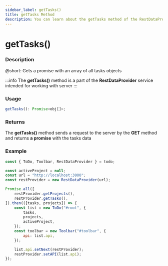 ```yaml
---
sidebar_label: getTasks()
title: getTasks Method
description: You can learn about the getTasks method of the RestDataProvider in the documentation of the DHTMLX JavaScript To Do List library. Browse developer guides and API reference, try out code examples and live demos, and download a free 30-day evaluation version of DHTMLX To Do List.
---
```


# getTasks()

### Description

@short: Gets a promise with an array of all tasks objects

:::info
The **getTasks()** method is a part of the **RestDataProvider** service intended for working with server
:::

### Usage

~~~js
getTasks(): Promise<obj[]>;
~~~

### Returns

The **getTasks()** method sends a request to the server by the **GET** method and returns **a promise** with the tasks data


### Example

~~~js {5,9}
const { ToDo, Toolbar, RestDataProvider } = todo;

const activeProject = null;
const url = "http://localhost:3000";
const restProvider = new RestDataProvider(url);

Promise.all([
    restProvider.getProjects(),
    restProvider.getTasks(),
]).then(([tasks, projects]) => {
    const list = new ToDo("#root", {
        tasks,
        projects,
        activeProject,
    });
    const toolbar = new Toolbar("#toolbar", {
        api: list.api,
    });

    list.api.setNext(restProvider);
    restProvider.setAPI(list.api);
});
~~~